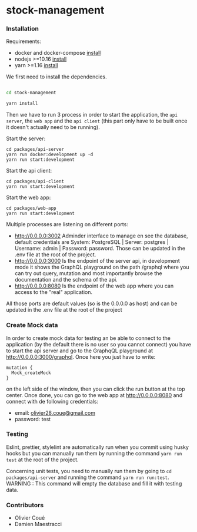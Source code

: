 # stock-management


### Installation

Requirements:
* docker and docker-compose [install](https://docs.docker.com/compose/install/)
* nodejs >=10.16 [install](https://nodejs.org/en/)
* yarn >=1.16 [install](https://legacy.yarnpkg.com/en/docs/install)

We first need to install the dependencies.

```bash

cd stock-management

yarn install
```

Then we have to run 3 process in order to start the application, the `api server`, the `web app` and the `api client` (this part only have to be built once it doesn't actually need to be running).

Start the server: 
```
cd packages/api-server
yarn run docker:development up -d
yarn run start:development
```

Start the api client:
```
cd packages/api-client
yarn run start:development
```

Start the web app:
```
cd packages/web-app
yarn run start:development
```

Multiple processes are listening on different ports:
   *  http://0.0.0.0:3002 Adminder interface to manage en see the database, default credentials are System: PostgreSQL | Server: postgres | Username: admin | Password: password. Those can be updated in the .env file at the root of the project.
   *  http://0.0.0.0:3000 Is the endpoint of the server api, in development mode it shows the GraphQL playground on the path /graphql where you can try out query, mutation and most importantly browse the documentation and the schema of the api.
   *  http://0.0.0.0:8080 Is the endpoint of the web app where you can access to the "real" application.
   
All those ports are default values (so is the 0.0.0.0 as host) and can be updated in the .env file at the root of the project

### Create Mock data

In order to create mock data for testing an be able to connect to the application (by the default there is no user so you cannot connect) you have to start the api server and go to the GraphqQL playground at http://0.0.0.0:3000/graphql. Once here you just have to write:
```
mutation {
  Mock_createMock
}
```
on the left side of the window, then you can click the run button at the top center. Once done, you can go to the web app at http://0.0.0.0:8080 and connect with de following credentials: 
* email: olivier28.coue@gmail.com
* password: test

### Testing

Eslint, prettier, stylelint are automatically run when you commit using husky hooks but you can manually run them by running the command `yarn run test` at the root of the project.

Concerning unit tests, you need to manually run them by going to `cd packages/api-server` and running the command `yarn run run:test`. WARNING : This command will empty the database and fill it with testing data.  

### Contributors

- Olivier Coué
- Damien Maestracci
